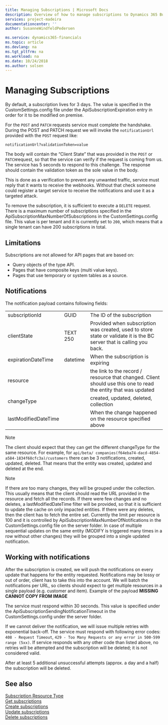 ```yaml
---
title: Managing Subscriptions | Microsoft Docs
description: Overview of how to manage subscriptions to Dynamics 365 Business Central API.
services: project-madeira
documentationcenter: ''
author: SusanneWindfeldPedersen

ms.service: dynamics365-financials
ms.topic: article
ms.devlang: na
ms.tgt_pltfrm: na
ms.workload: na
ms.date: 10/24/2018
ms.author: solsen
---
```


# Managing Subscriptions
By default, a subscription lives for 3 days. The value is specified in the CustomSettings.config file under the ApiSubscriptionExpiration entry in order for it to be modified on premise.

For the `POST` and `PATCH` requests service must complete the handshake. During the POST and PATCH request we will invoke the `notificationUrl` provided with the `POST` request like:
```
notificationUrl?validationToken=value
```

The body will contain the “Client State” that was provided in the `POST` or `PATCH`request, so that the service can verify if the request is coming from us. The service has 5 seconds to respond to this challenge. The response should contain the validation token as the sole value in the body.

This is done as a verification to prevent any unwanted traffic, service must reply that it wants to receive the webhooks. Without that check someone could register a target service to receive the notifications and use it as a targeted attack. 

To remove the subscription, it is sufficient to execute a `DELETE` request.
There is a maximum number of subscriptions specified in the ApiSubscriptionMaxNumberOfSubscriptions in the CustomSettings.config file. This value is per tenant and it is currently set to `200`, which means that a single tenant can have 200 subscriptions in total.

## Limitations
Subscriptions are not allowed for API pages that are based on: 
- Query objects of the type API.
- Pages that have composite keys (multi value keys).
- Pages that use temporary or system tables as a source.

## Notifications
The notification payload contains following fields:

||||
|----|----|----|
|subscriptionId|GUID|The ID of the subscription|
|clientState|TEXT 250|Provided when subscription was created, used to store state or validate it is the BC server that is calling you back.|
|expirationDateTime|datetime|When the subscription is expiring|
|resource||the link to the record / resource that changed. Client should use this one to read the entity that was updated|
|changeType||created, updated, deleted, collection|
|lastModifiedDateTime||When the change happened on the resource specified above|

> [!NOTE]  
> The client should expect that they can get the different changeType for the same resource. For example, for `api/beta/ companies(f64eba74-dacd-4854-a584-1834f68cfc3a)/customers` there can be 3 notifications, created, updated, deleted. That means that the entity was created, updated and deleted at the end. 

> [!NOTE]  
> If there are too many changes, they will be grouped under the collection. This usually means that the client should read the URL provided in the resource and fetch all the records. If there were few changes and no deletes, a lastModifiedDateTime filter will be provided, so that it is sufficient to update the cache on only impacted entities. If there were any deletes, then the client has to fetch the entire set. Currently the limit per resource is 100 and it is controlled by ApiSubscriptionMaxNumberOfNotifications in the CustomSettings.config file on the server folder.
In case of multiple sequential updates on the same entity (MODIFY is triggered many times in a row without other changes) they will be grouped into a single updated notification. 



## Working with notifications
After the subscription is created, we will push the notifications on every update that happens for the entity requested. Notifications may be lossy or out of order, client has to take this into the account. 
We will batch the notifications per URL, so clients should expect to get multiple resources in a single payload (e.g. customer and item). 
Example of the payload **MISSING CANNOT COPY FROM IMAGE**

The service must respond within 30 seconds. This value is specified under the ApiSubscriptionSendingNotificationTimeout in the CustomSettings.config under the server folder.

If we cannot deliver the notification, we will issue multiple retries with exponential back-off. The service must respond with following error codes: `408 - Request Timeout`, `429 - Too Many Requests or any error in 500-599 range (5xx)`. If service responds with any other code than listed above, no retries will be attempted and the subscription will be deleted; it is not considered valid. 

After at least 5 additional unsuccessful attempts (approx. a day and a half) the subscription will be deleted.

## See also
[Subscription Resource Type](resources/dynamics_subscription.md)  
[Get subscriptions](api/dynamics_subscription_get.md)  
[Create subscriptions](api/dynamics_subscription_create.md)  
[Update subscriptions](api/dynamics_subscription_update.md)  
[Delete subscriptions](api/dynamics_subscription_delete.md)  

